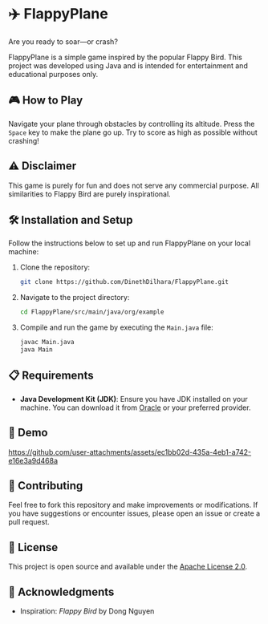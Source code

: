 # ✈️ FlappyPlane

Are you ready to soar—or crash? 

FlappyPlane is a simple game inspired by the popular Flappy Bird. This project was developed using Java and is intended for entertainment and educational purposes only.

## 🎮 How to Play
Navigate your plane through obstacles by controlling its altitude. Press the `Space` key to make the plane go up. Try to score as high as possible without crashing!

## ⚠️ Disclaimer
This game is purely for fun and does not serve any commercial purpose. All similarities to Flappy Bird are purely inspirational. 

## 🛠️ Installation and Setup

Follow the instructions below to set up and run FlappyPlane on your local machine:

1. Clone the repository:
   ```bash
   git clone https://github.com/DinethDilhara/FlappyPlane.git
   ```

2. Navigate to the project directory:
   ```bash
   cd FlappyPlane/src/main/java/org/example
   ```

3. Compile and run the game by executing the `Main.java` file:
   ```bash
   javac Main.java
   java Main
   ```

## 📋 Requirements
- **Java Development Kit (JDK)**: Ensure you have JDK installed on your machine. You can download it from [Oracle](https://www.oracle.com/java/technologies/javase-downloads.html) or your preferred provider.

## 🎥 Demo

https://github.com/user-attachments/assets/ec1bb02d-435a-4eb1-a742-e16e3a9d468a


## 🤝 Contributing
Feel free to fork this repository and make improvements or modifications. If you have suggestions or encounter issues, please open an issue or create a pull request.

## 📜 License
This project is open source and available under the [Apache License 2.0](LICENSE).

## 🙏 Acknowledgments
- Inspiration: *Flappy Bird* by Dong Nguyen

